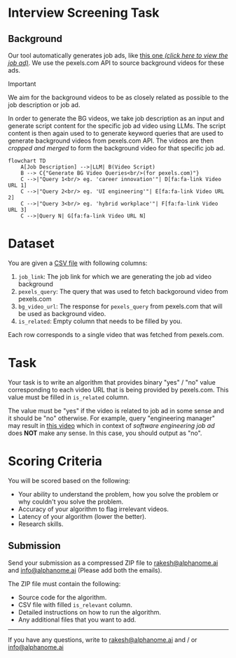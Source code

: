 # Interview Screening Task 

## Background

Our tool automatically generates job ads, like [this one *(click here to view the job ad)*](https://drive.google.com/file/d/1mra8zrVSOoAEOp01m-cM8NZpWTEuhfr1/view?usp=sharing). We use the pexels.com API to source background videos for these ads.

> [!IMPORTANT]  
> We aim for the background videos to be as closely related as possible to the job description or job ad.


In order to generate the BG videos, we take job description as an input and generate script content for the specific job ad video using LLMs. The script content is then again used to to generate keyword queries that are used to generate background videos from pexels.com API. The videos are then *cropped and merged* to form the background video for that specific job ad.

```mermaid 
flowchart TD
    A[Job Description] -->|LLM| B(Video Script)
    B --> C{"Generate BG Video Queries<br/>(for pexels.com)"}
    C -->|"Query 1<br/> eg. 'career innovation'"| D[fa:fa-link Video URL 1]
    C -->|"Query 2<br/> eg. 'UI engineering'"| E[fa:fa-link Video URL 2]
    C -->|"Query 3<br/> eg. 'hybrid workplace'"| F[fa:fa-link Video URL 3]
    C -->|Query N| G[fa:fa-link Video URL N]
```

# Dataset

You are given a [CSV file](./screening_task_data.csv) with following columns:

1. `job_link`: The job link for which we are generating the job ad video background
2. `pexels_query`: The query that was used to fetch backgoround video from pexels.com
3. `bg_video_url`: The response for `pexels_query` from pexels.com that will be used as background video.
4. `is_related`: Empty column that needs to be filled by you.

Each row corresponds to a single video that was fetched from pexels.com.

# Task

Your task is to write an algorithm that provides binary "yes" / "no" value corresponding to each video URL that is being provided by pexels.com. This value must be filled in `is_related` column.

The value must be "yes" if the video is related to job ad in some sense and it should be "no" otherwise. For example, query "engineering manager" may result in [this video](https://videos.pexels.com/video-files/8488276/8488276-hd_1920_1080_30fps.mp4) which in context of *software engineering job ad* does **NOT** make any sense. In this case, you should output as "no".


# Scoring Criteria

You will be scored based on the following:

- Your ability to understand the problem, how you solve the problem or why couldn't you solve the problem. 
- Accuracy of your algorithm to flag irrelevant videos.
- Latency of your algorithm (lower the better).
- Research skills.

## Submission

Send your submission as a compressed ZIP file to rakesh@alphanome.ai and info@alphanome.ai (Please add both the emails).

The ZIP file must contain the following:
- Source code for the algorithm.
- CSV file with filled `is_relevant` column.
- Detailed instructions on how to run the algorithm.
- Any additional files that you want to add.

---

If you have any questions, write to rakesh@alphanome.ai and / or info@alphanome.ai

